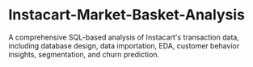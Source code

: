# Instacart-Market-Basket-Analysis
A comprehensive SQL-based analysis of Instacart's transaction data, including database design, data importation, EDA, customer behavior insights, segmentation, and churn prediction.
